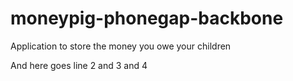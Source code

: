 moneypig-phonegap-backbone
==========================

Application to store the money you owe your children

And here goes line 2
and 3
and 4
